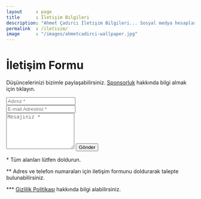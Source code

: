 ```yaml
---
layout     : page
title      : İletişim Bilgileri
description: "Ahmet Çadırcı İletişim Bilgileri... Sosyal medya hesapları ve iletişim formu üzerinden ulaşabilirsiniz."
permalink  : /iletisim/
image      : "/images/ahmetcadirci-wallpaper.jpg"
---
```


<div class="contact">
  <h1 style="font-size: 30px">İletişim Formu</h1>
  <p class="contact__text">Düşüncelerinizi bizimle paylaşabilirsiniz. <a href="{{ site.url }}/sponsor/">Sponsorluk</a> hakkında bilgi almak için tıklayın.</p> 
  <form id="my-form" action="https://formspree.io/moqkqvvp" method="POST">
    <div class="row">
      <div class="col-md-6 col-xs-12">
        <input type="text" name="name" placeholder="Adınız *" required>
      </div>
      <div class="col-md-6 col-xs-12">
        <input type="email" name="_replyto" placeholder="E-mail Adresiniz *" required>
      </div>
      <div class="col-md-12">
        <textarea rows="6" type="text" name="message" placeholder="Mesajınız *"></textarea>
        <input type="submit" id="my-form-button" value="Gönder">
        <p id="my-form-status"></p>
        <p><span class="contact__obligatory">* Tüm alanları lütfen doldurun.</span> </p>
        <p><span class="contact__obligatory">** Adres ve telefon numaraları için iletişim formunu doldurarak talepte bulunabilirsiniz.</span> </p>
        <p><span class="contact__obligatory">*** <a href="/gizlilik-politikasi/">Gizlilik Politikası</a> hakkında bilgi alabilirsiniz. </span> </p>
      </div>
      <input type="hidden" name="_next" value="//ahmetcadirci.com.tr/iletisim/" />
    </div>
  </form>
</div>

<script>function ajax(e,t,n,o,s){var a=new XMLHttpRequest;a.open(e,t),a.setRequestHeader("Accept","application/json"),a.onreadystatechange=function(){a.readyState===XMLHttpRequest.DONE&&(200===a.status?o(a.response,a.responseType):s(a.status,a.response,a.responseType))},a.send(n)}window.addEventListener("DOMContentLoaded",function(){var n=document.getElementById("my-form"),e=document.getElementById("my-form-button"),t=document.getElementById("my-form-status");function o(){n.reset(),e.style="display: none ",t.innerHTML="✔ Teşekkürler! Mesajınız tarafıma ulaştı. En kısa sürede geri dönüş yapılacaktır."}function s(){t.innerHTML="❌ Oops! Bir hata oluştu. Lütfen tekrar deneyin."}n.addEventListener("submit",function(e){e.preventDefault();var t=new FormData(n);ajax(n.method,n.action,t,o,s)})});</script>